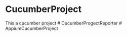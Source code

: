 # CucumberProject
This a cucumber project
#   C u c u m b e r P r o g e c t R e p o r t e r  
 #   A p p i u m C u c u m b e r P r o j e c t  
 